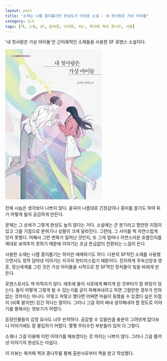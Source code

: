 ```yaml
---
layout: post
title: "소재는 나름 흥미롭지만 완성도가 아쉬운 소설 - 내 첫사랑은 가상 아이돌"
category: 도서
tags: [책, 소설, SF, 윤여경, 이지북, YA!, 북카페 책과 콩나무, 서평]
---
```


'내 첫사랑은 가상 아이돌'은
근미래적인 소재들을 사용한 SF 로맨스 소설이다.

![표지](/images/my-first-love-is-virtual-idol-book-h480.jpg)

전체 시놉은 생각보다 나쁘지 않다.
굴곡이 나름대로 긴장감이나 흥미를 끌기도 하여
뒤가 어떻게 될지 궁금하게 만든다.

문제는 그 상세가 그렇게 완성도 높지 않다는 거다.
소설에는 큰 분기라고 할만한 지점이 있고
그를 기점으로 분위기나 상황이 크게 달라진다.
그런데, 그 사이를 썩 자연스럽게 잇지 못했다.
어째서 그런 변화가 일어난 것인지,
또 그게 얼마나 자연스러운 흐름인지를 제대로 보여주지 못하기 때문에
이야기는 조금 뜬금없이 전환되는 느낌이 든다.

사용한 소재는 나름 흥미롭기는 하지만 애매하기도 하다.
다분히 SF적인 소재를 사용했으면서도
정작 담아낸 이야기는 지극히 판타지스럽기 때문이다.
진지하게 무속신앙과 영혼, 정신세계를 그린 것은
가상 아이돌을 시작으로 한 SF적인 장치들이 빛을 바래게 만든다.

로맨스로서도 썩 마뜩지가 않다.
애초에 둘이 서로에게 빠지게 된 것부터가 잘 와닿지 않는다.
둘이 어떻게 그렇게 될 수 있는가를 굳이 파해쳐내려고 하면 그럴만한 경우가 전혀 없는 것까지는 아니다.
이렇고 저렇고 했다면 어쩌면 마음이 동했을 수 있겠다 싶은 지점이 (비록 옅지만) 있긴 하다는 말이다.
그러나 그걸 쥐어 짜내 생각해내야 할 정도로 이야기를 통해서는 엿보기가 어렵다.

등장인물들의 감정 묘사도 너무 빈약하다.
공감할 수 있을만큼 충분히 그려낸게 없다보니
이야기에도 잘 몰입하기 어렵다.
몇몇 무리수인 부분들이 있어 더 그렇다.

소재나 그걸 이용해 이런 이야기를 해보겠다는 것 까지는 나쁘지 않다.
그러나 그걸 풀어낸 이야기의 완성도는 아쉽다.



<div class="im im-info">
이 리뷰는 북카페 책과 콩나무를 통해 출판사로부터 책을 받고 작성했다.
</div>
